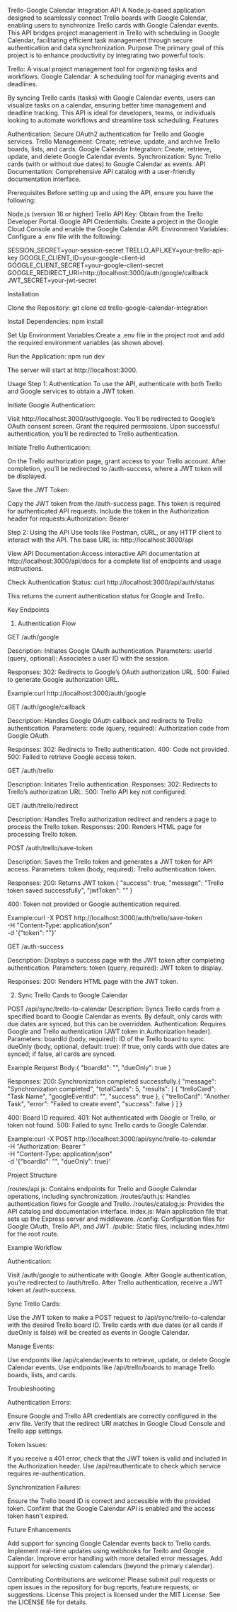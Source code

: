 Trello-Google Calendar Integration API
A Node.js-based application designed to seamlessly connect Trello boards with Google Calendar, enabling users to synchronize Trello cards with Google Calendar events. This API bridges project management in Trello with scheduling in Google Calendar, facilitating efficient task management through secure authentication and data synchronization.
Purpose
The primary goal of this project is to enhance productivity by integrating two powerful tools:

Trello: A visual project management tool for organizing tasks and workflows.
Google Calendar: A scheduling tool for managing events and deadlines.

By syncing Trello cards (tasks) with Google Calendar events, users can visualize tasks on a calendar, ensuring better time management and deadline tracking. This API is ideal for developers, teams, or individuals looking to automate workflows and streamline task scheduling.
Features

Authentication: Secure OAuth2 authentication for Trello and Google services.
Trello Management: Create, retrieve, update, and archive Trello boards, lists, and cards.
Google Calendar Integration: Create, retrieve, update, and delete Google Calendar events.
Synchronization: Sync Trello cards (with or without due dates) to Google Calendar as events.
API Documentation: Comprehensive API catalog with a user-friendly documentation interface.

Prerequisites
Before setting up and using the API, ensure you have the following:

Node.js (version 16 or higher)
Trello API Key: Obtain from the Trello Developer Portal.
Google API Credentials: Create a project in the Google Cloud Console and enable the Google Calendar API.
Environment Variables: Configure a .env file with the following:

SESSION_SECRET=your-session-secret
TRELLO_API_KEY=your-trello-api-key
GOOGLE_CLIENT_ID=your-google-client-id
GOOGLE_CLIENT_SECRET=your-google-client-secret
GOOGLE_REDIRECT_URI=http://localhost:3000/auth/google/callback
JWT_SECRET=your-jwt-secret

Installation

Clone the Repository:
git clone <repository-url>
cd trello-google-calendar-integration


Install Dependencies:
npm install


Set Up Environment Variables:Create a .env file in the project root and add the required environment variables (as shown above).

Run the Application:
npm run dev

The server will start at http://localhost:3000.


Usage
Step 1: Authentication
To use the API, authenticate with both Trello and Google services to obtain a JWT token.

Initiate Google Authentication:

Visit http://localhost:3000/auth/google.
You’ll be redirected to Google’s OAuth consent screen. Grant the required permissions.
Upon successful authentication, you’ll be redirected to Trello authentication.


Initiate Trello Authentication:

On the Trello authorization page, grant access to your Trello account.
After completion, you’ll be redirected to /auth-success, where a JWT token will be displayed.


Save the JWT Token:

Copy the JWT token from the /auth-success page. This token is required for authenticated API requests.
Include the token in the Authorization header for requests:Authorization: Bearer <your-jwt-token>





Step 2: Using the API
Use tools like Postman, cURL, or any HTTP client to interact with the API. The base URL is:
http://localhost:3000/api


View API Documentation:Access interactive API documentation at http://localhost:3000/api/docs for a complete list of endpoints and usage instructions.

Check Authentication Status:
curl http://localhost:3000/api/auth/status

This returns the current authentication status for Google and Trello.


Key Endpoints
1. Authentication Flow

GET /auth/google

Description: Initiates Google OAuth authentication.
Parameters:
userId (query, optional): Associates a user ID with the session.


Responses:
302: Redirects to Google’s OAuth authorization URL.
500: Failed to generate Google authorization URL.


Example:curl http://localhost:3000/auth/google




GET /auth/google/callback

Description: Handles Google OAuth callback and redirects to Trello authentication.
Parameters:
code (query, required): Authorization code from Google OAuth.


Responses:
302: Redirects to Trello authentication.
400: Code not provided.
500: Failed to retrieve Google access token.




GET /auth/trello

Description: Initiates Trello authentication.
Responses:
302: Redirects to Trello’s authorization URL.
500: Trello API key not configured.




GET /auth/trello/redirect

Description: Handles Trello authorization redirect and renders a page to process the Trello token.
Responses:
200: Renders HTML page for processing Trello token.




POST /auth/trello/save-token

Description: Saves the Trello token and generates a JWT token for API access.
Parameters:
token (body, required): Trello authentication token.


Responses:
200: Returns JWT token.{
  "success": true,
  "message": "Trello token saved successfully",
  "jwtToken": "<your-jwt-token>"
}


400: Token not provided or Google authentication required.


Example:curl -X POST http://localhost:3000/auth/trello/save-token \
-H "Content-Type: application/json" \
-d '{"token": "<trello-token>"}'




GET /auth-success

Description: Displays a success page with the JWT token after completing authentication.
Parameters:
token (query, required): JWT token to display.


Responses:
200: Renders HTML page with the JWT token.





2. Sync Trello Cards to Google Calendar

POST /api/sync/trello-to-calendar
Description: Syncs Trello cards from a specified board to Google Calendar as events. By default, only cards with due dates are synced, but this can be overridden.
Authentication: Requires Google and Trello authentication (JWT token in Authorization header).
Parameters:
boardId (body, required): ID of the Trello board to sync.
dueOnly (body, optional, default: true): If true, only cards with due dates are synced; if false, all cards are synced.


Example Request Body:{
  "boardId": "<trello-board-id>",
  "dueOnly": true
}


Responses:
200: Synchronization completed successfully.{
  "message": "Synchronization completed",
  "totalCards": 5,
  "results": [
    {
      "trelloCard": "Task Name",
      "googleEventId": "<google-event-id>",
      "success": true
    },
    {
      "trelloCard": "Another Task",
      "error": "Failed to create event",
      "success": false
    }
  ]
}


400: Board ID required.
401: Not authenticated with Google or Trello, or token not found.
500: Failed to sync Trello cards to Google Calendar.


Example:curl -X POST http://localhost:3000/api/sync/trello-to-calendar \
-H "Authorization: Bearer <your-jwt-token>" \
-H "Content-Type: application/json" \
-d '{"boardId": "<trello-board-id>", "dueOnly": true}'





Project Structure

/routes/api.js: Contains endpoints for Trello and Google Calendar operations, including synchronization.
/routes/auth.js: Handles authentication flows for Google and Trello.
/routes/catalog.js: Provides the API catalog and documentation interface.
index.js: Main application file that sets up the Express server and middleware.
/config: Configuration files for Google OAuth, Trello API, and JWT.
/public: Static files, including index.html for the root route.

Example Workflow

Authentication:

Visit /auth/google to authenticate with Google.
After Google authentication, you’re redirected to /auth/trello.
After Trello authentication, receive a JWT token at /auth-success.


Sync Trello Cards:

Use the JWT token to make a POST request to /api/sync/trello-to-calendar with the desired Trello board ID.
Trello cards with due dates (or all cards if dueOnly is false) will be created as events in Google Calendar.


Manage Events:

Use endpoints like /api/calendar/events to retrieve, update, or delete Google Calendar events.
Use endpoints like /api/trello/boards to manage Trello boards, lists, and cards.



Troubleshooting

Authentication Errors:

Ensure Google and Trello API credentials are correctly configured in the .env file.
Verify that the redirect URI matches in Google Cloud Console and Trello app settings.


Token Issues:

If you receive a 401 error, check that the JWT token is valid and included in the Authorization header.
Use /api/reauthenticate to check which service requires re-authentication.


Synchronization Failures:

Ensure the Trello board ID is correct and accessible with the provided token.
Confirm that the Google Calendar API is enabled and the access token hasn’t expired.



Future Enhancements

Add support for syncing Google Calendar events back to Trello cards.
Implement real-time updates using webhooks for Trello and Google Calendar.
Improve error handling with more detailed error messages.
Add support for selecting custom calendars (beyond the primary calendar).

Contributing
Contributions are welcome! Please submit pull requests or open issues in the repository for bug reports, feature requests, or suggestions.
License
This project is licensed under the MIT License. See the LICENSE file for details.

